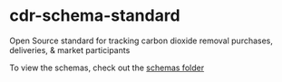 # cdr-schema-standard
Open Source standard for tracking carbon dioxide removal purchases, deliveries, &amp; market participants

To view the schemas, check out the [schemas folder](/schemas)
